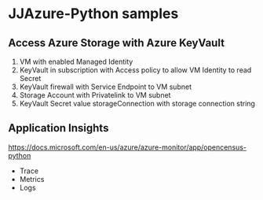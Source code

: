 # JJAzure-Python samples

## Access Azure Storage with Azure KeyVault

1. VM with enabled Managed Identity
2. KeyVault in subscription with Access policy to allow VM Identity to read Secret
3. KeyVault firewall with Service Endpoint to VM subnet
4. Storage Account with Privatelink to VM subnet
5. KeyVault Secret value storageConnection with storage connection string

## Application Insights

https://docs.microsoft.com/en-us/azure/azure-monitor/app/opencensus-python

- Trace
- Metrics
- Logs